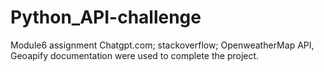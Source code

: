 # Python_API-challenge
Module6 assignment
Chatgpt.com; stackoverflow; OpenweatherMap API, Geoapify documentation were used to complete the project.